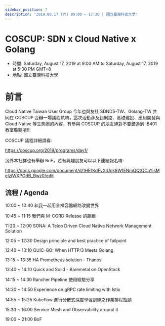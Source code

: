 ```yaml
---
sidebar_position: 7
description: '2019.08.17 (六) 09:00 ~ 17:30 | 國立臺灣科技大學'
---
```


# COSCUP: SDN x Cloud Native x Golang
- 時間: Saturday, August 17, 2019 at 9:00 AM to Saturday, August 17, 2019 at 5:30 PM GMT+8
- 地點: 國立臺灣科技大學

# 前言
Cloud Native Taiwan User Group 今年也與友社 SDNDS-TW、Golang-TW 共同在 COSCUP 合辦一場議程軌唷，這次活動涉及到網路、基礎建設、應用開發與 Cloud Native 等生態圈的內容，有參與 COSCUP 的朋友絕對不要錯過到 IB401 教室聆聽唷!!!

COSCUP 議程詳細請看:

https://coscup.org/2019/programs/day1/

另外本社群也有舉辦 BoF，若有興趣朋友可以以下連結報名唷:

https://docs.google.com/document/d/1HE1KdFvXlUok8WfENmQQtQCaYisMelziWXPOdB_Bwz0/edit

## 流程 / Agenda

10:00 ~ 10:40 和我一起用全裸容器網路改變世界

10:45 ~ 11:15 我們與 M-CORD Release 的距離

11:20 ~ 12:00 SONA: A Telco Driven Cloud Native Network Management Solution

12:05 ~ 12:30 Design principle and best practice of failpoint

12:40 ~ 13:10 QUIC-GO: When HTTP/3 Meets Golang

13:15 ~ 13:35 HA Prometheus solution - Thanos

13:40 ~ 14:10 Quick and Solid - Baremetal on OpenStack

14:15 ~ 14:30 Rancher Pipeline 使用經驗分享

14:30 ~ 14:50 Experience on gRPC rate limiting with Istio

14:55 ~ 15:25 Kubeflow 進行分散式深度學習訓練之作業排程瓶頸

15:30 ~ 16:00 Service Mesh and Observability around it

19:00 ~ 21:00 BoF

